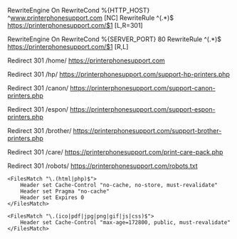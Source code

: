 RewriteEngine On
RewriteCond %{HTTP_HOST} ^www.printerphonesupport.com [NC]
RewriteRule ^(.*)$ https://printerphonesupport.com/$1 [L,R=301]

RewriteEngine On
RewriteCond %{SERVER_PORT} 80
RewriteRule ^(.*)$ https://printerphonesupport.com/$1 [R,L]

Redirect 301 /home/ https://printerphonesupport.com

Redirect 301 /hp/ https://printerphonesupport.com/support-hp-printers.php

Redirect 301 /canon/ https://printerphonesupport.com/support-canon-printers.php

Redirect 301 /espon/ https://printerphonesupport.com/support-espon-printers.php

Redirect 301 /brother/ https://printerphonesupport.com/support-brother-printers.php

Redirect 301 /care/  https://printerphonesupport.com/print-care-pack.php

Redirect 301 /robots/ https://printerphonesupport.com/robots.txt

<IfModule mod_headers.c>

    <FilesMatch "\.(html|php)$">
        Header set Cache-Control "no-cache, no-store, must-revalidate"
        Header set Pragma "no-cache"
        Header set Expires 0
    </FilesMatch>

    <FilesMatch "\.(ico|pdf|jpg|png|gif|js|css)$">
        Header set Cache-Control "max-age=172800, public, must-revalidate"
    </FilesMatch>

</IfModule>